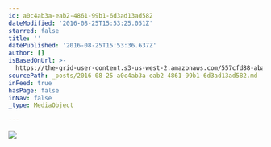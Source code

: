 ```yaml
---
id: a0c4ab3a-eab2-4861-99b1-6d3ad13ad582
dateModified: '2016-08-25T15:53:25.051Z'
starred: false
title: ''
datePublished: '2016-08-25T15:53:36.637Z'
author: []
isBasedOnUrl: >-
  https://the-grid-user-content.s3-us-west-2.amazonaws.com/557cfd88-abae-4f37-b90d-49b3bbf6c6a9.jpg
sourcePath: _posts/2016-08-25-a0c4ab3a-eab2-4861-99b1-6d3ad13ad582.md
inFeed: true
hasPage: false
inNav: false
_type: MediaObject

---
```

![](https://the-grid-user-content.s3-us-west-2.amazonaws.com/557cfd88-abae-4f37-b90d-49b3bbf6c6a9.jpg)